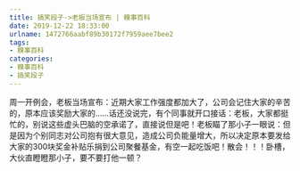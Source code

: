 ```yaml
---
title: 搞笑段子->老板当场宣布 | 糗事百科
date: 2019-12-22 18:33:00
urlname: 1472766aabf89b30172f7959aee7bee2
tags: 
- 糗事百科
categories:
- 糗事百科
- 搞笑段子
---
```

周一开例会，老板当场宣布：近期大家工作强度都加大了，公司会记住大家的辛苦的，原本应该奖励大家的……话还没说完，有个同事就开口接话：老板，大家都挺忙的，别说这些虚头巴脑的空承诺了，直接说但是吧！老板瞄了那小子一眼说：但是因为个别同志对公司抱有很大意见，造成公司负能量增大，所以决定原本要发给大家的300块奖金补贴乐捐到公司聚餐基金，有空一起吃饭吧！散会！！！卧槽，大伙直瞪瞪那小子，要不要打他一顿？


